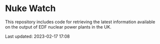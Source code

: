 # Nuke Watch

This repository includes code for retrieving the latest information available on the output of EDF nuclear power plants in the UK.

Last updated: 2023-02-17 17:08